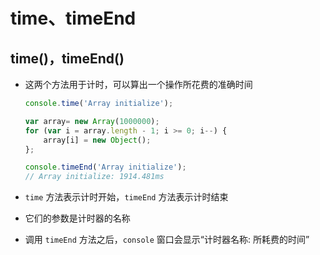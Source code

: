 # time、timeEnd

## time()，timeEnd()

  - 这两个方法用于计时，可以算出一个操作所花费的准确时间

    ```js
    console.time('Array initialize');

    var array= new Array(1000000);
    for (var i = array.length - 1; i >= 0; i--) {
        array[i] = new Object();
    };

    console.timeEnd('Array initialize');
    // Array initialize: 1914.481ms
    ```

  - `time` 方法表示计时开始，`timeEnd` 方法表示计时结束

  - 它们的参数是计时器的名称

  - 调用 `timeEnd` 方法之后，`console` 窗口会显示“计时器名称: 所耗费的时间”
